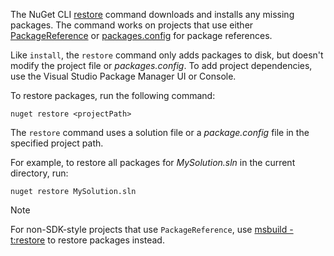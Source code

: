 The NuGet CLI [restore](../../reference/cli-reference/cli-ref-restore.md) command downloads and installs any missing packages. The command works on projects that use either [PackageReference](/nuget/consume-packages/package-references-in-project-files) or [packages.config](/nuget/reference/packages-config) for package references.

Like `install`, the `restore` command only adds packages to disk, but doesn't modify the project file or *packages.config*. To add project dependencies, use the Visual Studio Package Manager UI or Console.

To restore packages, run the following command:

```cli
nuget restore <projectPath>
```

The `restore` command uses a solution file or a *package.config* file in the specified project path.

For example, to restore all packages for *MySolution.sln* in the current directory, run:

```cli
nuget restore MySolution.sln
```

> [!NOTE]
> For non-SDK-style projects that use `PackageReference`, use [msbuild -t:restore](../package-restore.md#restore-using-msbuild) to restore packages instead.

